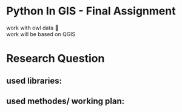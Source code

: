 # Python In GIS - Final Assignment

work with owl data 🦉   
work will be based on QGIS

# Research Question


## used libraries:


## used methodes/ working plan:




